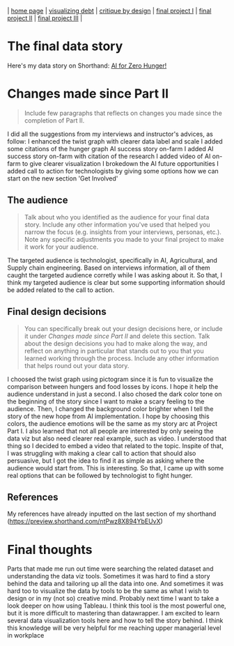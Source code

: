 | [home page](https://asuyanto.github.io/tswd-portfolio/) | [visualizing debt](visualizing-government-debt) | [critique by design](critique-by-design) | [final project I](final-project-part-one) | [final project II](final-project-part-two) | [final project III](final-project-part-three) |

# The final data story

Here's my data story on Shorthand:
[AI for Zero Hunger!](https://preview.shorthand.com/ntPwz8X894YbEUvX)

# Changes made since Part II
> Include few paragraphs that reflects on changes you made since the completion of Part II. 

I did all the suggestions from my interviews and instructor's advices, as follow:
I enhanced the twist graph with clearer data label and scale
I added some citations of the hunger graph AI success story on-farm
I added AI success story on-farm with citation of the research
I added video of AI on-farm to give clearer visualization
I brokedown the AI future opportunities 
I added call to action for technologists by giving some options how we can start on the new section 'Get Involved'

## The audience
> Talk about who you identified as the audience for your final data story.  Include any other information you've used that helped you narrow the focus (e.g. insights from your interviews, personas, etc.).  Note any specific adjustments you made to your final project to make it work for your audience.

The targeted audience is technologist, specifically in AI, Agricultural, and Supply chain engineering. Based on interviews information, all of them caught the targeted audience corretly while I was asking about it. So that, I think my targeted audience is clear but some supporting information should be added related to the call to action.

## Final design decisions
> You can specifically break out your design decisions here, or include it under *Changes made since Part II* and delete this section. Talk about the design decisions you had to make along the way, and reflect on anything in particular that stands out to you that you learned working through the process.  Include any other information that helps round out your data story. 

I choosed the twist graph using pictogram since it is fun to visualize the comparison between hungers and food losses by icons. I hope it help the audience understand in just a second. I also chosed the dark color tone on the beginning of the story since I want to make a scary feeling to the audience. Then, I changed the background color brighter when I tell the story of the new hope from AI implementation. I hope by choosing this colors, the audience emotions will be the same as my story arc at Project Part I.
I also learned that not all people are interested by only seeing the data viz but also need clearer real example, such as video. I understood that thing so I decided to embed a video that related to the topic. Inspite of that, I was struggling with making a clear call to action that should also persuasive, but I got the idea to find it as simple as asking where the audience would start from. This is interesting. So that, I came up with some real options that can be followed by technologist to fight hunger.

## References

My references have already inputted on the last section of my shorthand (https://preview.shorthand.com/ntPwz8X894YbEUvX)

# Final thoughts

Parts that made me run out time were searching the related dataset and understanding the data viz tools. Sometimes it was hard to find a story behind the data and tailoring up all the data into one. And sometimes it was hard too to visualize the data by tools to be the same as what I wish to design or in my (not so) creative mind. Probably next time I want to take a look deeper on how using Tableau. I think this tool is the most powerful one, but it is more difficult to mastering than datawrapper. I am excited to learn several data visualization tools here and how to tell the story behind. I think this knowledge will be very helpful for me reaching upper managerial level in workplace
